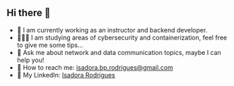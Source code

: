 ## Hi there 👋

<!--
**isadorabello/isadorabello** is a ✨ _special_ ✨ repository because its `README.md` (this file) appears on your GitHub profile.

Here are some ideas to get you started:

- 🌱 I’m currently learning ...
- 👯 I’m looking to collaborate on ...
- 🤔 I’m looking for help with ...
- 💬 Ask me about ...
- 📫 How to reach me: ...
- 😄 Pronouns: ...
- ⚡ Fun fact: ...
-->


- 🔭 I am currently working as an instructor and backend developer.
- 👩🏼‍💻 I am studying areas of cybersecurity and containerization, feel free to give me some tips...
- 💬 Ask me about network and data communication topics, maybe I can help you!
- 📨 How to reach me: isadora.bp.rodrigues@gmail.com
- 🎯 My LinkedIn: <a href="www.linkedin.com/in/isadora-bello">Isadora Rodrigues</a>
